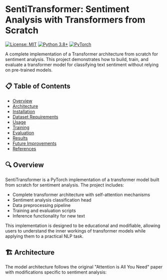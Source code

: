 # SentiTransformer: Sentiment Analysis with Transformers from Scratch

[![License: MIT](https://img.shields.io/badge/License-MIT-yellow.svg)](https://opensource.org/licenses/MIT)
[![Python 3.8+](https://img.shields.io/badge/python-3.8+-blue.svg)](https://www.python.org/downloads/)
[![PyTorch](https://img.shields.io/badge/PyTorch-1.10+-red.svg)](https://pytorch.org/)

A complete implementation of a Transformer architecture from scratch for sentiment analysis. This project demonstrates how to build, train, and evaluate a transformer model for classifying text sentiment without relying on pre-trained models.

## 📋 Table of Contents

- [Overview](#overview)
- [Architecture](#architecture)
- [Installation](#installation)
- [Dataset Requirements](#dataset-requirements)
- [Usage](#usage)
- [Training](#training)
- [Evaluation](#evaluation)
- [Results](#results)
- [Future Improvements](#future-improvements)
- [References](#references)

## 🔍 Overview

SentiTransformer is a PyTorch implementation of a transformer model built from scratch for sentiment analysis. The project includes:

- Complete transformer architecture with self-attention mechanisms
- Sentiment analysis classification head
- Data preprocessing pipeline
- Training and evaluation scripts
- Inference functionality for new text

This implementation is designed to be educational and modifiable, allowing users to understand the inner workings of transformer models while applying them to a practical NLP task.

## 🏗️ Architecture

The model architecture follows the original "Attention is All You Need" paper with modifications specific to sentiment analysis:
